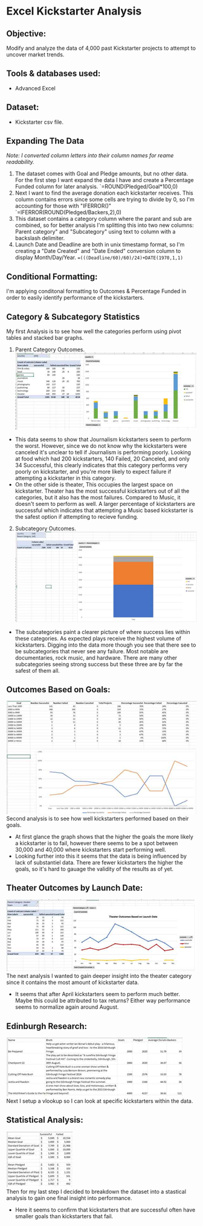 # Excel Kickstarter Analysis

## Objective: 
Modify and analyze the data of 4,000 past Kickstarter projects to attempt to uncover market trends.

## Tools & databases used:
- Advanced Excel

## Dataset:
- Kickstarter csv file.

## Expanding The Data

*Note: I converted column letters into their column names for reame readability.*

1) The dataset comes with Goal and Pledge amounts, but no other data. For the first step I want expand the data I have and create a Percentage Funded column for later analysis.
`=ROUND(Pledged/Goal*100,0)
2) Next I want to find the average donation each kickstarter receives. This column contains errors since some cells are trying to divide by 0, so I'm accounting for those with "IFERROR()"
`=IFERROR(ROUND(Pledged/Backers,2),0)
3) This dataset contains a category column where the parant and sub are combined, so for better analysis I'm splitting this into two new columns: Parent category" and "Subcategory" using text to column with a backslash delimiter.
4) Launch Date and Deadline are both in unix timestamp format, so I'm creating a "Date Created" and "Date Ended" conversion column to display Month/Day/Year.
`=(((Deadline/60)/60)/24)+DATE(1970,1,1)`

## Conditional Formatting: 
I'm applying conditonal formatting to Outcomes & Percentage Funded in order to easily identify performance of the kickstarters.

## Category & Subcategory Statistics
My first Analysis is to see how well the categories perform using pivot tables and stacked bar graphs.
1) Parent Category Outcomes.  
![category_statistics](https://github.com/Ryndine/excel_kickstarter_analysis/blob/main/Images/category_statistics.jpg)  
 - This data seems to show that Journalism kickstarters seem to perform the worst. However, since we do not know why the kickstarters were canceled it's unclear to tell if Journalism is performing poorly. Looking at food which had 200 kickstarters, 140 Failed, 20 Canceled, and only 34 Successful, this clearly indicates that this category performs very poorly on kickstarter, and you're more likely to expect failure if attempting a kickstarter in this category.
 - On the other side is theater, This occupies the largest space on kickstarter. Theater has the most successful kickstarters out of all the categories, but it also has the most failures. Compared to Music, it doesn't seem to perform as well. A larger percentage of kickstarters are successful which indicates that attempting a Music based kickstarter is the safest option if attempting to recieve funding.
2) Subcategory Outcomes.  
![subcategory_analysis](https://github.com/Ryndine/excel_kickstarter_analysis/blob/main/Images/subcategory_statistics.jpg)  
 - The subcategories paint a clearer picture of where success lies within these categories. As expected plays receive the highest volume of kickstarters. Digging into the data more though you see that there see to be subcategories that never see any failure. Most notable are documentaries, rock music, and hardware. There are many other subcategories seeing strong success but these three are by far the safest of them all.

## Outcomes Based on Goals:  
![outcomes_goals](https://github.com/Ryndine/excel_kickstarter_analysis/blob/main/Images/outcomes_goals.jpg)  
Second analysis is to see how well kickstarters performed based on their goals.
 - At first glance the graph shows that the higher the goals the more likely a kickstarter is to fail, however there seems to be a spot between 30,000 and 40,000 where kickstarters start performing well.
 - Looking further into this it seems that the data is being influenced by lack of substantiel data. There are fewer kickstarters the higher the goals, so it's hard to gauage the validity of the results as of yet.

## Theater Outcomes by Launch Date:
![theater_outcomes](https://github.com/Ryndine/excel_kickstarter_analysis/blob/main/Images/theater_outcomes_date.jpg)  
The next analysis I wanted to gain deeper insight into the theater category since it contains the most amount of kickstarter data.
- It seems that after April kickstarters seem to perform much better. Maybe this could be attributed to tax returns? Either way performance seems to normalize again around August.

## Edinburgh Research:
![vlookup](https://github.com/Ryndine/excel_kickstarter_analysis/blob/main/Images/vlookup.jpg)  
Next I setup a vlookup so I can look at specific kickstarters within the data.

## Statistical Analysis:
![statistical_analysis](https://github.com/Ryndine/excel_kickstarter_analysis/blob/main/Images/statistical_analysis.jpg)  
Then for my last step I decided to breakdown the dataset into a stastical analysis to gain one final insight into performance.
- Here it seems to confirm that kickstarters that are successful often have smaller goals than kickstarters that fail.
